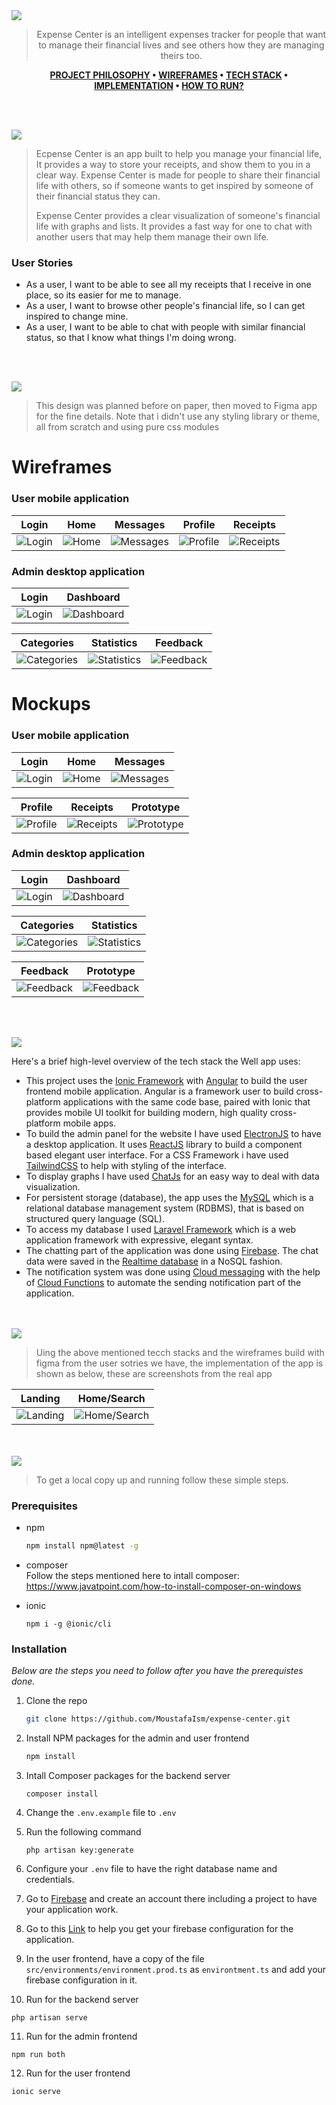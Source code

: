 <img src="./readme/title1.svg"/>

<div align="center">

> Expense Center is an intelligent expenses tracker for people that want to manage their financial lives and see others how they are managing theirs too.

**[PROJECT PHILOSOPHY](https://github.com/julescript/well_app#-project-philosophy) • [WIREFRAMES](https://github.com/julescript/well_app#-wireframes) • [TECH STACK](https://github.com/julescript/well_app#-tech-stack) • [IMPLEMENTATION](https://github.com/julescript/well_app#-impplementation) • [HOW TO RUN?](https://github.com/julescript/well_app#-how-to-run)**

</div>

<br><br>

<img src="./readme/title2.svg"/>

> Ecpense Center is an app built to help you manage your financial life, It provides a way to store your receipts, and show them to you in a clear way. Expense Center is made for people to share their financial life with others, so if someone wants to get inspired by someone of their financial status they can.
>
> Expense Center provides a clear visualization of someone's financial life with graphs and lists. It provides a fast way for one to chat with another users that may help them manage their own life.

### User Stories

- As a user, I want to be able to see all my receipts that I receive in one place, so its easier for me to manage.
- As a user, I want to browse other people's financial life, so I can get inspired to change mine.
- As a user, I want to be able to chat with people with similar financial status, so that I know what things I'm doing wrong.

<br><br>

<img src="./readme/title3.svg"/>

> This design was planned before on paper, then moved to Figma app for the fine details.
> Note that i didn't use any styling library or theme, all from scratch and using pure css modules

# Wireframes

### User mobile application

| Login                                                                                               | Home                                                                                                   | Messages                                                                                                       | Profile                                                                                                      | Receipts                                                                                                       |
| --------------------------------------------------------------------------------------------------- | ------------------------------------------------------------------------------------------------------ | -------------------------------------------------------------------------------------------------------------- | ------------------------------------------------------------------------------------------------------------ | -------------------------------------------------------------------------------------------------------------- |
| ![Login](https://github.com/MoustafaIsm/expense-center/blob/development/readme/login-wireframe.png) | ![Home](https://github.com/MoustafaIsm/expense-center/blob/development/readme/home-page-wireframe.png) | ![Messages](https://github.com/MoustafaIsm/expense-center/blob/development/readme/messages-page-wireframe.png) | ![Profile](https://github.com/MoustafaIsm/expense-center/blob/development/readme/profile-page-wireframe.png) | ![Receipts](https://github.com/MoustafaIsm/expense-center/blob/development/readme/receipts-page-wireframe.png) |

### Admin desktop application

| Login                                                                                                     | Dashboard                                                                                                         |
| --------------------------------------------------------------------------------------------------------- | ----------------------------------------------------------------------------------------------------------------- |
| ![Login](https://github.com/MoustafaIsm/expense-center/blob/development/readme/admin-login-wireframe.png) | ![Dashboard](https://github.com/MoustafaIsm/expense-center/blob/development/readme/admin-dashboard-wireframe.png) |

| Categories                                                                                                          | Statistics                                                                                                          | Feedback                                                                                                        |
| ------------------------------------------------------------------------------------------------------------------- | ------------------------------------------------------------------------------------------------------------------- | --------------------------------------------------------------------------------------------------------------- |
| ![Categories](https://github.com/MoustafaIsm/expense-center/blob/development/readme/admin-categories-wireframe.png) | ![Statistics](https://github.com/MoustafaIsm/expense-center/blob/development/readme/admin-statistics-wireframe.png) | ![Feedback](https://github.com/MoustafaIsm/expense-center/blob/development/readme/admin-feedback-wireframe.png) |

# Mockups

### User mobile application

| Login                                                                                            | Home                                                                                                | Messages                                                                                                    |
| ------------------------------------------------------------------------------------------------ | --------------------------------------------------------------------------------------------------- | ----------------------------------------------------------------------------------------------------------- |
| ![Login](https://github.com/MoustafaIsm/expense-center/blob/development/readme/login-mockup.png) | ![Home](https://github.com/MoustafaIsm/expense-center/blob/development/readme/home-page-mockup.png) | ![Messages](https://github.com/MoustafaIsm/expense-center/blob/development/readme/messages-page-mockup.png) |

| Profile                                                                                                   | Receipts                                                                                                    | Prototype                                                                                                    |
| --------------------------------------------------------------------------------------------------------- | ----------------------------------------------------------------------------------------------------------- | ------------------------------------------------------------------------------------------------------------ |
| ![Profile](https://github.com/MoustafaIsm/expense-center/blob/development/readme/profile-page-mockup.png) | ![Receipts](https://github.com/MoustafaIsm/expense-center/blob/development/readme/receipts-page-mockup.png) | ![Prototype](https://github.com/MoustafaIsm/expense-center/blob/development/readme/receipts-page-mockup.png) |

### Admin desktop application

| Login                                                                                                  | Dashboard                                                                                                      |
| ------------------------------------------------------------------------------------------------------ | -------------------------------------------------------------------------------------------------------------- |
| ![Login](https://github.com/MoustafaIsm/expense-center/blob/development/readme/admin-login-mockup.png) | ![Dashboard](https://github.com/MoustafaIsm/expense-center/blob/development/readme/admin-dashboard-mockup.png) |

| Categories                                                                                                       | Statistics                                                                                                       |
| ---------------------------------------------------------------------------------------------------------------- | ---------------------------------------------------------------------------------------------------------------- |
| ![Categories](https://github.com/MoustafaIsm/expense-center/blob/development/readme/admin-categories-mockup.png) | ![Statistics](https://github.com/MoustafaIsm/expense-center/blob/development/readme/admin-statistics-mockup.png) |

| Feedback                                                                                                     | Prototype                                                                                                    |
| ------------------------------------------------------------------------------------------------------------ | ------------------------------------------------------------------------------------------------------------ |
| ![Feedback](https://github.com/MoustafaIsm/expense-center/blob/development/readme/admin-feedback-mockup.png) | ![Feedback](https://github.com/MoustafaIsm/expense-center/blob/development/readme/admin-feedback-mockup.png) |

<br><br>

<img src="./readme/title4.svg"/>

Here's a brief high-level overview of the tech stack the Well app uses:

- This project uses the [Ionic Framework](https://ionicframework.com/) with [Angular](https://angular.io/) to build the user frontend mobile application. Angular is a framework user to build cross-platform applications with the same code base, paired with Ionic that provides mobile UI toolkit for building modern, high quality cross-platform mobile apps.
- To build the admin panel for the website I have used [ElectronJS](https://www.electronjs.org/) to have a desktop application. It uses [ReactJS](https://reactjs.org/) library to build a component based elegant user interface. For a CSS Framework i have used [TailwindCSS](https://tailwindcss.com/) to help with styling of the interface.
- To display graphs I have used [ChatJs](https://www.chartjs.org/) for an easy way to deal with data visualization.
- For persistent storage (database), the app uses the [MySQL](https://www.mysql.com/) which is a relational database management system (RDBMS), that is based on structured query language (SQL).
- To access my database I used [Laravel Framework](https://laravel.com/) which is a web application framework with expressive, elegant syntax.
- The chatting part of the application was done using [Firebase](https://firebase.google.com/). The chat data were saved in the [Realtime database](https://firebase.google.com/docs/database?hl=en&authuser=0) in a NoSQL fashion.
- The notification system was done using [Cloud messaging](https://firebase.google.com/docs/cloud-messaging/?hl=en&authuser=0) with the help of [Cloud Functions](https://firebase.google.com/docs/functions?hl=en&authuser=0) to automate the sending notification part of the application.

<br><br>
<img src="./readme/title5.svg"/>

> Uing the above mentioned tecch stacks and the wireframes build with figma from the user sotries we have, the implementation of the app is shown as below, these are screenshots from the real app

| Landing                                                                                | Home/Search                                                                               |
| -------------------------------------------------------------------------------------- | ----------------------------------------------------------------------------------------- |
| ![Landing](https://github.com/julescript/spotifyndr/blob/master/demo/Landing_Page.jpg) | ![Home/Search](https://github.com/julescript/spotifyndr/blob/master/demo/Search_Page.jpg) |

<br><br>
<img src="./readme/title6.svg"/>

> To get a local copy up and running follow these simple steps.

### Prerequisites

- npm
  ```sh
  npm install npm@latest -g
  ```
- composer<br>
  Follow the steps mentioned here to intall composer:
  https://www.javatpoint.com/how-to-install-composer-on-windows

- ionic
  ```
  npm i -g @ionic/cli
  ```

### Installation

_Below are the steps you need to follow after you have the prerequistes done._

1. Clone the repo
   ```sh
   git clone https://github.com/MoustafaIsm/expense-center.git
   ```
2. Install NPM packages for the admin and user frontend
   ```sh
   npm install
   ```
3. Intall Composer packages for the backend server
   ```
   composer install
   ```
4. Change the `.env.example` file to `.env`

5. Run the following command
   ```
   php artisan key:generate
   ```
6. Configure your `.env` file to have the right database name and credentials.

7. Go to [Firebase](https://firebase.google.com/) and create an account there including a project to have your application work.

8. Go to this [Link](https://firebase.google.com/docs/web/learn-more?authuser=0&hl=en#config-object) to help you get your firebase configuration for the application.

9. In the user frontend, have a copy of the file `src/environments/environment.prod.ts` as `environtment.ts` and add your firebase configuration in it.

10. Run for the backend server

```
php artisan serve
```

11. Run for the admin frontend

```
npm run both
```

12. Run for the user frontend

```
ionic serve
```
